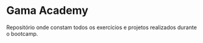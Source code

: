 # Gama Academy

Repositório onde constam todos os exercícios e projetos realizados durante o bootcamp.
